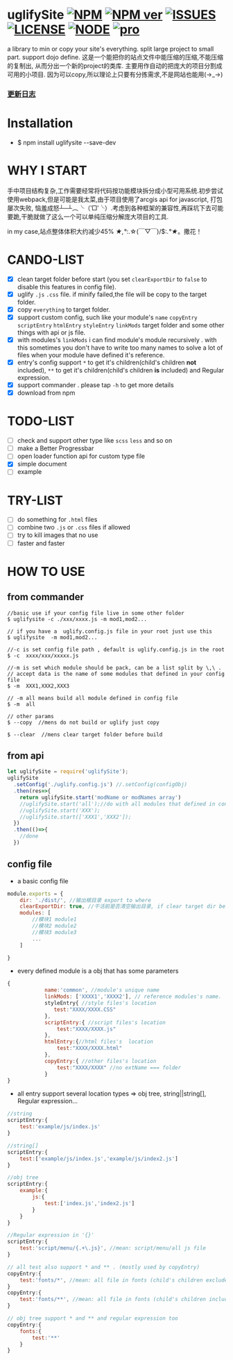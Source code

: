 # uglifySite [![NPM](https://api.travis-ci.org/MAGICSCIENTIST/uglifySite.svg?branch=master)](https://travis-ci.org/MAGICSCIENTIST/uglifySite) [![NPM ver](https://img.shields.io/npm/v/uglifysite.svg?style=flat)](https://www.npmjs.com/package/uglifysite) [![ISSUES](https://img.shields.io/github/issues/MAGICSCIENTIST/uglifySite.svg)](https://github.com/MAGICSCIENTIST/uglifySite/issues) [![LICENSE](https://img.shields.io/github/license/MAGICSCIENTIST/uglifySite.svg)](https://github.com/MAGICSCIENTIST/uglifySite/blob/master/LICENSE) [![NODE](https://img.shields.io/badge/node-%3E6.11.2-brightgreen.svg)](https://nodejs.org/en/) [![pro]( http://progressed.io/bar/80?title=completed)]()




 
 
a library to min or copy your site's everything. split large project to small part. support dojo define.
这是一个能把你的站点文件中能压缩的压缩,不能压缩的复制出, 从而分出一个新的project的类库. 主要用作自动的把庞大的项目分割成可用的小项目.
因为可以copy,所以理论上只要有分拣需求,不是网站也能用(→_→)
### [更新日志](https://github.com/MAGICSCIENTIST/uglifySite/blob/master/CHANGELOG.md)

# Installation
 

* $  npm install uglifysite --save-dev

# WHY I START
手中项目结构复杂,工作需要经常将代码按功能模块拆分成小型可用系统.初步尝试使用webpack,但是可能是我太菜,由于项目使用了arcgis api for javascript, 打包屡次失败, 恼羞成怒┴─┴︵╰（‵□′╰）.考虑到各种框架的兼容性,再踩坑下去可能要跪,干脆就做了这么一个可以单纯压缩分解庞大项目的工具.

in my case,站点整体体积大约减少45% *★,°*:.☆\(￣▽￣)/$:*.°★*。撒花！

# CANDO-LIST
- [x] clean target folder before start (you set `clearExportDir` to `false`  to disable this features in config file).
- [x] uglify `.js` `.css` file. if minify failed,the file will be copy to the target folder.
- [x] copy `everything` to target folder.
- [x] support custom config, such like your module's `name` `copyEntry` `scriptEntry` `htmlEntry` `styleEntry` `linkMods` target folder and some other things with api or js file.
- [x] with modules's `linkMods` i can find module's module recursively . with this sometimes you don't have to write too many names to solve a lot of files when your module have defined it's reference.
- [x] entry's config support `*` to get it's children(child's children **not** included), `**` to get it's children(child's children **is** included) and Regular expression.
- [x] support commander . please tap `-h` to get more details
- [x] download from npm 

# TODO-LIST
- [ ] check and support other type like `scss` `less` and so on
- [ ] make a Better Progressbar
- [ ] open loader function api for custom type file
- [x] simple document
- [ ] example

# TRY-LIST
- [ ] do something for `.html` files
- [ ] combine two `.js` or `.css` files if allowed
- [ ] try to kill images that no use
- [ ] faster and faster

# HOW TO USE
## from commander

```
//basic use if your config file live in some other folder
$ uglifysite -c ./xxx/xxxx.js -m mod1,mod2... 

// if you have a  uglify.config.js file in your root just use this
$ uglifysite  -m mod1,mod2... 
```

```
//-c is set config file path , default is uglify.config.js in the root 
$ -c  xxxx/xxx/xxxxx.js
```

```
//-m is set which module should be pack, can be a list split by \,\ .
// accept data is the name of some modules that defined in your config file 
$ -m  XXX1,XXX2,XXX3

// -m all means build all module defined in config file
$ -m  all
```

```
// other params
$ --copy  //mens do not build or uglify just copy

$ --clear  //mens clear target folder before build
```



## from api

```  javascript
let uglifySite = require('uglifySite');
uglifySite
  .setConfig('./uglify.config.js') //.setConfig(configObj) 
  .then(res=>{
    return uglifySite.start('modName or modNames array')
    //uglifySite.start('all');//do with all modules that defined in config
    //uglifySite.start('XXX');
    //uglifySite.start(['XXX1','XXX2']);
  })
  .then(()=>{
    //done
  })
```

## config file
* a basic config file 
``` javascript
module.exports = {
    dir: './dist/', //输出根目录 export to where
    clearExportDir: true, //干活前是否清空输出目录, if clear target dir before work
    modules: [ 
        //模块1 module1
        //模块2 module2
        //模块3 module3
        ...
    ]

}

```

* every defined module is a obj that has some parameters
``` javascript
{
            name:'common', //module's unique name 
            linkMods: ['XXXX1','XXXX2'], // reference modules's name.
            styleEntry{ //style files's location 
               test:"XXXX/XXXX.CSS"
            },
            scriptEntry:{ //script files's location
                test:"XXXX/XXXX.js"
            },
            htmlEntry:{//html files's  location
                test:"XXXX/XXXX.html"
            },
            copyEntry:{ //other files's location
                test:"XXXX/XXXX" //no extName === folder
            }
}

```

* all entry support several location types => obj tree, string||string[], Regular expression...
``` javascript
//string
scriptEntry:{
    test:'example/js/index.js'
}

//string[]
scriptEntry:{
    test:['example/js/index.js','example/js/index2.js']
}

//obj tree
scriptEntry:{
    example:{
        js:{    
            test:['index.js','index2.js']
        }
    }
}

//Regular expression in '{}'
scriptEntry:{
    test:'script/menu/{.+\.js}', //mean: script/menu/all js file 
}

// all test also support * and ** . (mostly used by copyEntry)
copyEntry:{
    test:'fonts/*', //mean: all file in fonts (child's children excluded)
}
copyEntry:{
    test:'fonts/**', //mean: all file in fonts (child's children included)
}

// obj tree support * and ** and regular expression too
copyEntry:{
    fonts:{
        test:'**'
    }
}
```
